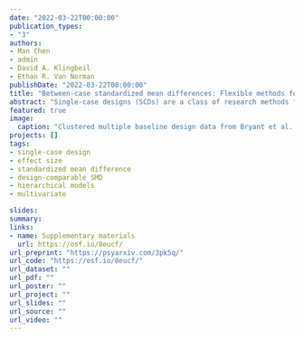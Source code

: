 ```yaml
---
date: "2022-03-22T00:00:00"
publication_types:
- "3"
authors:
- Man Chen
- admin
- David A. Klingbeil
- Ethan R. Van Norman
publishDate: "2022-03-22T00:00:00"
title: "Between-case standardized mean differences: Flexible methods for single-case designs"
abstract: "Single-case designs (SCDs) are a class of research methods for evaluating the effects of academic and behavioral interventions in educational and clinical settings. Although visual analysis is typically the first and main method for primary analysis of data from SCDs, quantitative methods are useful for synthesizing results and drawing systematic generalizations across bodies of single-case research. Researchers who are interested in synthesizing findings across SCDs and between-group designs might consider using the between-case standardized mean difference (BC-SMD) effect size, which aims to put results from both types of studies into a common metric. Current BC-SMD methods are limited to treatment reversal design and across-participant multiple baseline design, yet more complex designs are used in practice. In this study, we extend available BC-SMD methods to several variations of the multiple baseline design, including the replicated multiple baseline across behaviors or settings, the clustered multiple baseline design, and the multivariate multiple baseline across participants. For each variation, we describe methods for estimating BC-SMD effect sizes and illustrate our proposed approach by re-analyzing data from a published SCD study."
featured: true
image: 
  caption: "Clustered multiple baseline design data from Bryant et al. (2018)"
projects: []
tags: 
- single-case design
- effect size
- standardized mean difference
- design-comparable SMD
- hierarchical models
- multivariate

slides: 
summary: 
links:
- name: Supplementary materials
  url: https://osf.io/8eucf/
url_preprint: "https://psyarxiv.com/3pk5q/"
url_code: "https://osf.io/8eucf/"
url_dataset: ""
url_pdf: ""
url_poster: ""
url_project: ""
url_slides: ""
url_source: ""
url_video: ""
---
```

